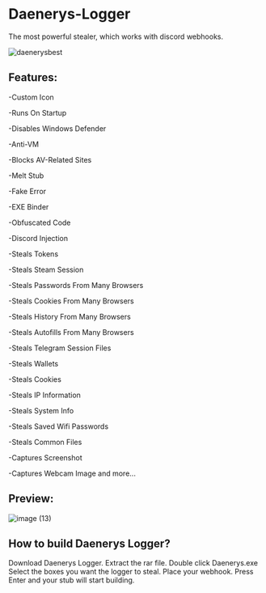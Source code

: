 # Daenerys-Logger
The most powerful stealer, which works with discord webhooks.



![daenerysbest](https://github.com/Dayannz/Daenerys-Logger/assets/97566591/322b9fc5-27c6-400e-975d-bd50cdca0a00)





## Features:


 -Custom Icon

 -Runs On Startup

 -Disables Windows Defender

 -Anti-VM

 -Blocks AV-Related Sites

 -Melt Stub

-Fake Error

 -EXE Binder

 -Obfuscated Code

 -Discord Injection

 -Steals Tokens

 -Steals Steam Session

 -Steals Passwords From Many Browsers

 -Steals Cookies From Many Browsers

 -Steals History From Many Browsers

 -Steals Autofills From Many Browsers
 
 -Steals Telegram Session Files
 
 -Steals Wallets
 
 -Steals Cookies
 
 -Steals IP Information
 
 -Steals System Info
 
 -Steals Saved Wifi Passwords
 
 -Steals Common Files
 
 -Captures Screenshot
 
 -Captures Webcam Image
and more...



## Preview:

![image (13)](https://github.com/Dayannz/Daenerys-Logger/assets/97566591/3ec70726-56fd-4420-8278-698a5516f06d)



## How to build Daenerys Logger?

Download Daenerys Logger.
Extract the rar file.
Double click Daenerys.exe
Select the boxes you want the logger to steal.
Place your webhook.
Press Enter and your stub will start building.
